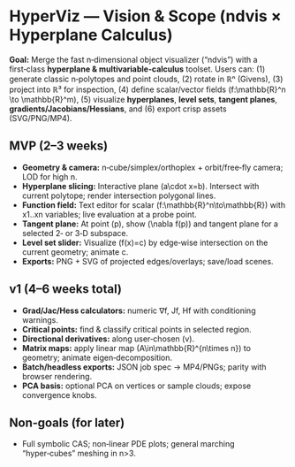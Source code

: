 # HyperViz — Vision & Scope (ndvis × Hyperplane Calculus)

**Goal:** Merge the fast n‑dimensional object visualizer (“ndvis”) with a first‑class **hyperplane & multivariable‑calculus** toolset. Users can: (1) generate classic n‑polytopes and point clouds, (2) rotate in ℝⁿ (Givens), (3) project into ℝ³ for inspection, (4) define scalar/vector fields \(f:\mathbb{R}^n \to \mathbb{R}^m\), (5) visualize **hyperplanes**, **level sets**, **tangent planes**, **gradients/Jacobians/Hessians**, and (6) export crisp assets (SVG/PNG/MP4).

## MVP (2–3 weeks)

- **Geometry & camera:** n‑cube/simplex/orthoplex + orbit/free‑fly camera; LOD for high n.
- **Hyperplane slicing:** Interactive plane \(a\cdot x=b\). Intersect with current polytope; render intersection polygonal lines.
- **Function field:** Text editor for scalar \(f:\mathbb{R}^n\to\mathbb{R}\) with x1..xn variables; live evaluation at a probe point.
- **Tangent plane:** At point \(p\), show \(\nabla f(p)\) and tangent plane for a selected 2‑ or 3‑D subspace.
- **Level set slider:** Visualize \(f(x)=c\) by edge‑wise intersection on the current geometry; animate c.
- **Exports:** PNG + SVG of projected edges/overlays; save/load scenes.

## v1 (4–6 weeks total)

- **Grad/Jac/Hess calculators:** numeric ∇f, Jf, Hf with conditioning warnings.
- **Critical points:** find & classify critical points in selected region.
- **Directional derivatives:** along user‑chosen \(v\).
- **Matrix maps:** apply linear map \(A\in\mathbb{R}^{n\times n}\) to geometry; animate eigen‑decomposition.
- **Batch/headless exports:** JSON job spec → MP4/PNGs; parity with browser rendering.
- **PCA basis:** optional PCA on vertices or sample clouds; expose convergence knobs.

## Non‑goals (for later)

- Full symbolic CAS; non‑linear PDE plots; general marching “hyper‑cubes” meshing in n>3.
